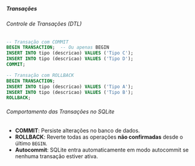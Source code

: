 ##### Transações
###### Controle de Transações (DTL)  
```sql  
-- Transação com COMMIT  
BEGIN TRANSACTION;  -- Ou apenas BEGIN  
INSERT INTO tipo (descricao) VALUES ('Tipo C');  
INSERT INTO tipo (descricao) VALUES ('Tipo D');  
COMMIT;  

-- Transação com ROLLBACK  
BEGIN TRANSACTION;  
INSERT INTO tipo (descricao) VALUES ('Tipo A');  
INSERT INTO tipo (descricao) VALUES ('Tipo B');  
ROLLBACK;  
```

###### Comportamento das Transações no SQLite
- **COMMIT**: Persiste alterações no banco de dados.
- **ROLLBACK**: Reverte todas as operações **não confirmadas** desde o último `BEGIN`.
- **Autocommit**: SQLite entra automaticamente em modo autocommit se nenhuma transação estiver ativa.
